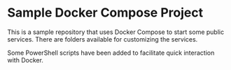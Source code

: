 # Sample Docker Compose Project


This is a sample repository that uses Docker Compose to start some public services. There are folders available for customizing the services.

Some PowerShell scripts have been added to facilitate quick interaction with Docker.